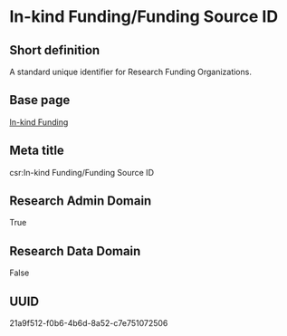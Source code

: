 # In-kind Funding/Funding Source ID
## Short definition
A standard unique identifier for Research Funding Organizations.
## Base page
[In-kind Funding](https://github.com/EuroCRIS/CASRAI-Dictionairies/blob/main/Objects/In-kind%20Funding.md)
## Meta title
csr:In-kind Funding/Funding Source ID
## Research Admin Domain
True
## Research Data Domain
False
## UUID
21a9f512-f0b6-4b6d-8a52-c7e751072506
